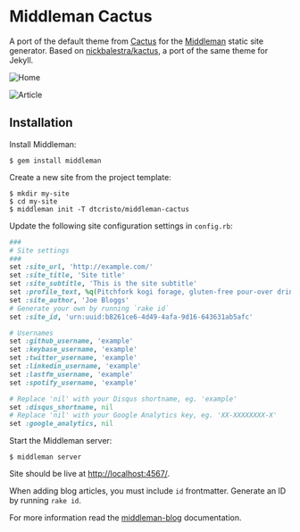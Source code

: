 # Middleman Cactus

A port of the default theme from [Cactus](http://cactusformac.com/) for the [Middleman](https://middlemanapp.com/) static site generator. Based on [nickbalestra/kactus](https://github.com/nickbalestra/kactus), a port of the same theme for Jekyll.

![Home](https://raw.github.com/dtcristo/middleman-cactus/master/images/home.png)

![Article](https://raw.github.com/dtcristo/middleman-cactus/master/images/article.png)

## Installation

Install Middleman:

    $ gem install middleman

Create a new site from the project template:

    $ mkdir my-site
    $ cd my-site
    $ middleman init -T dtcristo/middleman-cactus

Update the following site configuration settings in `config.rb`:

```ruby
###
# Site settings
###
set :site_url, 'http://example.com/'
set :site_title, 'Site title'
set :site_subtitle, 'This is the site subtitle'
set :profile_text, %q(Pitchfork kogi forage, gluten-free pour-over drinking vinegar Etsy narwhal next level shabby chic bicycle rights tofu mustache scenester. Intelligentsia Brooklyn mumblecore, church-key meggings cardigan quinoa gluten-free banjo. Polaroid beard 8-bit, lumbersexual photo booth forage bitters mustache drinking vinegar biodiesel cardigan. Four loko raw denim polaroid selfies, mixtape skateboard lumbersexual. Odd Future Blue Bottle bicycle rights Etsy. Etsy Odd Future normcore, deep v Shoreditch seitan sustainable yr heirloom Brooklyn try-hard stumptown Bushwick cornhole. Portland chillwave pug Tumblr deep v readymade.)
set :site_author, 'Joe Bloggs'
# Generate your own by running `rake id`
set :site_id, 'urn:uuid:b8261ce6-4d49-4afa-9d16-643631ab5afc'

# Usernames
set :github_username, 'example'
set :keybase_username, 'example'
set :twitter_username, 'example'
set :linkedin_username, 'example'
set :lastfm_username, 'example'
set :spotify_username, 'example'

# Replace 'nil' with your Disqus shortname, eg. 'example'
set :disqus_shortname, nil
# Replace 'nil' with your Google Analytics key, eg. 'XX-XXXXXXXX-X'
set :google_analytics, nil
```

Start the Middleman server:

    $ middleman server

Site should be live at [http://localhost:4567/](http://localhost:4567/).

When adding blog articles, you must include `id` frontmatter. Generate an ID by running `rake id`.

For more information read the [middleman-blog](https://middlemanapp.com/basics/blogging/) documentation.
